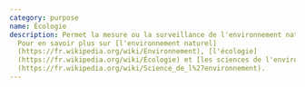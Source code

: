 ```yaml
---
category: purpose
name: Écologie
description: Permet la mesure ou la surveillance de l'environnement naturel.
  Pour en savoir plus sur [l'environnement naturel]
  (https://fr.wikipedia.org/wiki/Environnement), [l'écologie]
  (https://fr.wikipedia.org/wiki/Écologie) et [les sciences de l'environnement]
  (https://fr.wikipedia.org/wiki/Science_de_l%27environnement).
---
```

